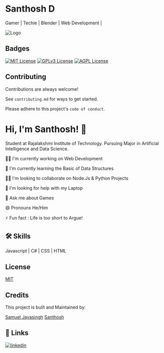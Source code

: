 
# Santhosh D

Gamer | Techie | Blender | Web Development | 



![Logo](https://www.google.com/imgres?imgurl=https%3A%2F%2Fwww.trio.dev%2Fhubfs%2FImported_Blog_Media%2Fdbc631c76245baabe08c31d016a94de2-2.jpg&imgrefurl=https%3A%2F%2Fwww.trio.dev%2Fblog%2Freact-developer&tbnid=VncGnP8u_OhSLM&vet=12ahUKEwiLh_bJ1vb6AhW2NLcAHeO-BXcQMygzegQIARBl..i&docid=RN8EGzMNMfdDPM&w=1278&h=630&q=developer&ved=2ahUKEwiLh_bJ1vb6AhW2NLcAHeO-BXcQMygzegQIARBl)


## Badges



[![MIT License](https://img.shields.io/badge/License-MIT-green.svg)](https://choosealicense.com/licenses/mit/)
[![GPLv3 License](https://img.shields.io/badge/License-GPL%20v3-yellow.svg)](https://opensource.org/licenses/)
[![AGPL License](https://img.shields.io/badge/license-AGPL-blue.svg)](http://www.gnu.org/licenses/agpl-3.0)


## Contributing

Contributions are always welcome!

See `contributing.md` for ways to get started.

Please adhere to this project's `code of conduct`.


# Hi, I'm Santhosh! 👋

Student at Rajalakshmi Institute of Technology.
Pursuing Major in Artificial Intelligence and Data Science.

👩‍💻 I'm currently working on Web Development

🧠 I'm currently learning the Basic of Data Structures

👯‍♀️ I'm looking to collaborate on Node.Js & Python Projects

🤔 I'm looking for help with my Laptop

💬 Ask me about Games

😄 Pronouns He/Him

⚡️ Fun fact : Life is too short to Argue!


## 🛠 Skills
Javascript | C# | CSS | HTML
## License

[MIT](https://choosealicense.com/licenses/mit/)


## Credits

This project is bulit and Maintained by:

[Samuel Jayasingh](https://github.com/SamuelJayasingh)
[Santhosh](https://github.com/santhosharun18)

## 🔗 Links

[![linkedin](https://img.shields.io/badge/linkedin-0A66C2?style=for-the-badge&logo=linkedin&logoColor=white)](https://www.linkedin.com/in/santhosh-d-2a6ba3221/)
